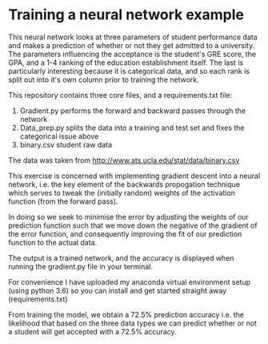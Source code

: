 # Training a neural network example
This neural network looks at three parameters of student performance data and makes a prediction of whether or not they get admitted to a university. The parameters influencing the acceptance is the student's GRE score, the GPA, and a 1-4 ranking of the education establishment itself. The last is particularly interesting because it is categorical data, and so each rank is split out into it's own column prior to training the network.

This repository contains three core files, and a requirements.txt file:
1. Gradient.py performs the forward and backward passes through the network
2. Data_prep.py splits the data into a training and test set and fixes the categorical issue above
3. binary.csv student raw data

The data was taken from http://www.ats.ucla.edu/stat/data/binary.csv

This exercise is concerned with implementing gradient descent into a neural network, i.e. the key element of the backwards propogation technique which serves to tweak the (initially random) weights of the activation function (from the forward pass). 

In doing so we seek to minimise the error by adjusting the weights of our prediction function such that we move down the negative of the gradient of the error function, and consequently improving the fit of our prediction function to the actual data.

The output is a trained network, and the accuracy is displayed when running the gradient.py file in your terminal. 

For convenience I have uploaded my anaconda virtual environment setup (using python 3.6) so you can install and get started straight away (requirements.txt)

From training the model, we obtain a 72.5% prediction accuracy i.e. the likelihood that based on the three data types we can predict whether or not a student will get accepted with a 72.5% accuracy.
